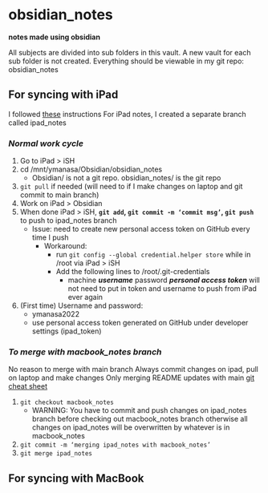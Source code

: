 # obsidian_notes
**notes made using obsidian**

All subjects are divided into sub folders in this vault.
A new vault for each sub folder is not created.
Everything should be viewable in my git repo: obsidian_notes

## **For syncing with iPad**
I followed [these](https://gist.github.com/DannyQuah/f686c0e43b741468e12515cd79017489) instructions 
For iPad notes, I created a separate branch called ipad_notes
### *Normal work cycle* 
1. Go to iPad > iSH
2. cd /mnt/ymanasa/Obsidian/obsidian_notes
	- Obsidian/ is not a git repo. obsidian_notes/ is the git repo 
3. `git pull` if needed (will need to if I make changes on laptop and git commit to main branch)
4. Work on iPad > Obsidian 
5. When done iPad > iSH, **`git add`, `git commit -m ‘commit msg’`, `git push`** to push to ipad_notes branch 
	- Issue: need to create new personal access token on GitHub every time I push
		- Workaround: 
			- run `git config --global credential.helper store` while in /root via iPad > iSH 
			- Add the following lines to /root/.git-credentials 
				- machine ***username*** 
				   password ***personal access token*** 
		will not need to put in token and username to push from iPad ever again 
1. (First time) Username and password:
	- ymanasa2022
	- use personal access token generated on GitHub under developer settings (ipad_token)
	
### *To merge with macbook_notes branch*
No reason to merge with main branch 
Always commit changes on ipad, pull on laptop and make changes 
Only merging README updates with main
[git cheat sheet](https://education.github.com/git-cheat-sheet-education.pdf)
1.  `git checkout macbook_notes`
	- WARNING: You have to commit and push changes on ipad_notes branch before checking out macbook_notes branch otherwise all changes on ipad_notes will be overwritten by whatever is in macbook_notes 
2. `git commit -m ‘merging ipad_notes with macbook_notes’ `
3. `git merge ipad_notes`

## **For syncing with MacBook** 



